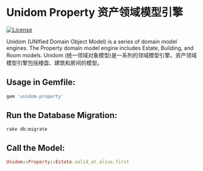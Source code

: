 # Unidom Property 资产领域模型引擎

[![License](https://img.shields.io/badge/license-MIT-green.svg)](http://opensource.org/licenses/MIT)

Unidom (UNIfied Domain Object Model) is a series of domain model engines. The Property domain model engine includes Estate, Building, and Room models.
Unidom (统一领域对象模型)是一系列的领域模型引擎。资产领域模型引擎包括楼盘、建筑和房间的模型。

## Usage in Gemfile:
```ruby
gem 'unidom-property'
```

## Run the Database Migration:
```shell
rake db:migrate
```

## Call the Model:
```ruby
Unidom::Property::Estate.valid_at.alive.first
```
